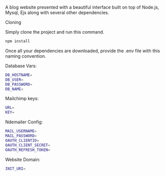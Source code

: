 A blog website presented with a beautiful interface built on top of Node.js, Mysql, Ejs along with several other dependencies.

Cloning

Simply clone the project and run this command.

  ```sh
  npm install
  ``` 


  
 
Once all your dependencies are downloaded, provide the .env file with this naming convention.

Database Vars:

   ```sh
  DB_HOSTNAME=
  DB_USER=
  DB_PASSWORD=
  DB_NAME=
  ```
 
Mailchimp keys:

   ```sh
URL=
KEY=
  ```
  
  
Ndemailer Config:

   ```sh
 MAIL_USERNAME=
MAIL_PASSWORD=
OAUTH_CLIENTID=
OAUTH_CLIENT_SECRET=
OAUTH_REFRESH_TOKEN=
  ```
  
  Website Domain:

   ```sh
INIT_URI=
  ```
  
  
